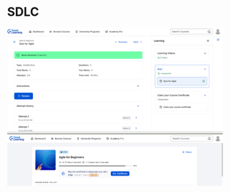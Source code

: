 # SDLC

![SDLC Diagram 1](Screenshot%202025-07-23%20182451.png)
![SDLC Image 2](Screenshot%202025-07-23%20182512.png)
